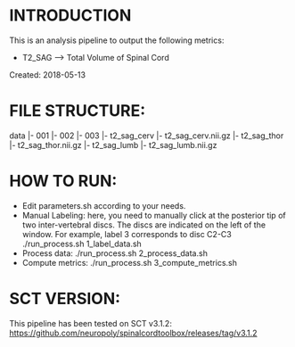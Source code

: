 INTRODUCTION
============

This is an analysis pipeline to output the following metrics:
- T2_SAG —> Total Volume of Spinal Cord

Created: 2018-05-13


FILE STRUCTURE:
==============

data
  |- 001
  |- 002
  |- 003
      |- t2_sag_cerv
        |- t2_sag_cerv.nii.gz
      |- t2_sag_thor
        |- t2_sag_thor.nii.gz
      |- t2_sag_lumb
        |- t2_sag_lumb.nii.gz


HOW TO RUN:
==========

- Edit parameters.sh according to your needs.
- Manual Labeling: here, you need to manually click at the posterior tip of two inter-vertebral discs. The discs are indicated on the left of the window. For example, label 3 corresponds to disc C2-C3
  ./run_process.sh 1_label_data.sh
- Process data:
  ./run_process.sh 2_process_data.sh
- Compute metrics:
  ./run_process.sh 3_compute_metrics.sh


SCT VERSION:
===========

This pipeline has been tested on SCT v3.1.2:
https://github.com/neuropoly/spinalcordtoolbox/releases/tag/v3.1.2
